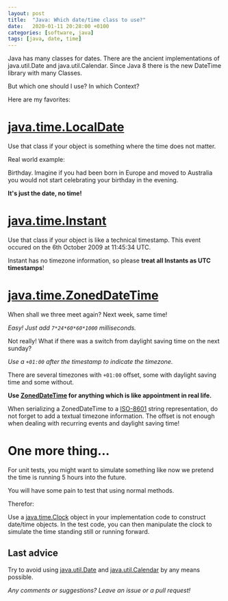 ```yaml
---
layout: post
title:  "Java: Which date/time class to use?"
date:   2020-01-11 20:28:00 +0100
categories: [software, java]
tags: [java, date, time]
---
```


Java has many classes for dates. 
There are the ancient implementations of java.util.Date and java.util.Calendar. 
Since Java 8 there is the new DateTime library with many Classes. 

But which one should I use? In which Context? 

Here are my favorites:

# [java.time.LocalDate](https://docs.oracle.com/javase/8/docs/api/java/time/LocalDate.html)

Use that class if your object is something where the time does not matter. 

Real world example: 

Birthday. Imagine if you had been born in Europe and moved to Australia you would not start celebrating your birthday in the evening. 

**It's just the date, no time!**

# [java.time.Instant](https://docs.oracle.com/javase/8/docs/api/java/time/Instant.html)

Use that class if your object is like a technical timestamp. This event occured on the 6th October 2009 at 11:45:34 UTC. 

Instant has no timezone information, so please **treat all Instants as UTC timestamps**!

# [java.time.ZonedDateTime](https://docs.oracle.com/javase/8/docs/api/java/time/ZonedDateTime.html)

When shall we three meet again? Next week, same time!

*Easy! Just add `7*24*60*60*1000` milliseconds.*

Not really! What if there was a switch from daylight saving time on the next sunday?

*Use a `+01:00` after the timestamp to indicate the timezone.*

There are several timezones with `+01:00` offset, some with daylight saving time and some without.

**Use [ZonedDateTime](https://docs.oracle.com/javase/8/docs/api/java/time/ZonedDateTime.html) for anything which is like appointment in real life.**

When serializing a ZonedDateTime to a [ISO-8601](https://en.wikipedia.org/wiki/ISO_8601) string representation, do not forget to add a textual timezone information. The offset is not enough when dealing with recurring events and daylight saving time!  


# One more thing...

For unit tests, you might want to simulate something like now we pretend the time is running 5 hours into the future.

You will have some pain to test that using normal methods.

Therefor:

Use a [java.time.Clock](https://docs.oracle.com/javase/8/docs/api/java/time/Clock.html) object in your implementation code to construct date/time objects. In the test code, you can then manipulate the clock to simulate the time standing still or running forward.

## Last advice

Try to avoid using [java.util.Date](https://docs.oracle.com/javase/8/docs/api/java/util/Date.html) and [java.util.Calendar](https://docs.oracle.com/javase/8/docs/api/java/util/Calendar.html) by any means possible.

*Any comments or suggestions? Leave an issue or a pull request!*